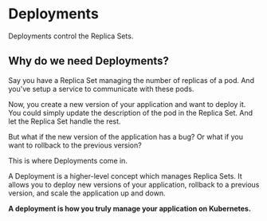 # Deployments

Deployments control the Replica Sets. 

## Why do we need Deployments?

Say you have a Replica Set managing the number of replicas of a pod. And you've setup a service to communicate with these pods.

Now, you create a new version of your application and want to deploy it. You could simply update the description of the pod in the Replica Set. And let the Replica Set handle the rest. 

But what if the new version of the application has a bug? Or what if you want to rollback to the previous version?

This is where Deployments come in.

A Deployment is a higher-level concept which manages Replica Sets. It allows you to deploy new versions of your application, rollback to a previous version, and scale the application up and down.


**A deployment is how you truly manage your application on Kubernetes.**